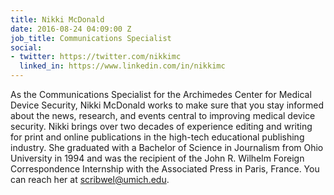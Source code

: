 ```yaml
---
title: Nikki McDonald
date: 2016-08-24 04:09:00 Z
job_title: Communications Specialist
social:
- twitter: https://twitter.com/nikkimc
  linked_in: https://www.linkedin.com/in/nikkimc
---
```


As the Communications Specialist for the Archimedes Center for Medical Device Security, Nikki McDonald works to make sure that you stay informed about the news, research, and events central to improving medical device security. Nikki brings over two decades of experience editing and writing for print and online publications in the high-tech educational publishing industry. She graduated with a Bachelor of Science in Journalism from Ohio University in 1994 and was the recipient of the John R. Wilhelm Foreign Correspondence Internship with the Associated Press in Paris, France. You can reach her at scribwel@umich.edu.
